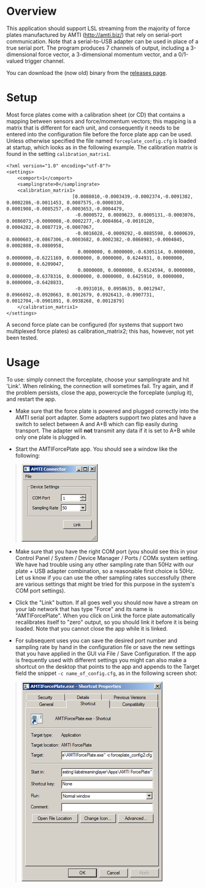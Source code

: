 # Overview

This application should support LSL streaming from the majority of force plates manufactured by AMTI (http://amti.biz/) that rely on serial-port communication. Note that a serial-to-USB adapter can be used in place of a true serial port. The program produces 7 channels of output, including a 3-dimensional force vector, a 3-dimensional momentum vector, and a 0/1-valued trigger channel.

You can download the (now old) binary from the [releases page](https://github.com/labstreaminglayer/App-AMTIForcePlate/releases).

# Setup
Most force plates come with a calibration sheet (or CD) that contains a mapping between sensors and force/momentum vectors; this mapping is a matrix that is different for each unit, and consequently it needs to be entered into the configuration file before the force plate app can be used. Unless otherwise specified the file named `forceplate_config.cfg` is  loaded at startup, which looks as in the following example. The calibration matrix is found in the setting `calibration_matrix1`.

```
<?xml version="1.0" encoding="utf-8"?>
<settings>
    <comport>1</comport>
    <samplingrate>0</samplingrate>
    <calibration_matrix1>
                        [0.0088010,-0.0003439,-0.0002374,-0.0091382, 0.0002286,-0.0011453, 0.0087575,-0.0000330, 0.0001908,-0.0085257,-0.0003653,-0.0004479,
                         -0.0000572, 0.0089623, 0.0005131,-0.0003076, 0.0086073,-0.0000008,-0.0002277,-0.0084864,-0.0010120, 0.0004282,-0.0087719,-0.0007067,
                         -0.0016028,-0.0009292,-0.0885598, 0.0000639, 0.0000603,-0.0867306,-0.0003682, 0.0002382,-0.0868983,-0.0004845, 0.0002808,-0.0880958,
                          0.0000000, 0.0000000,-0.6305114, 0.0000000, 0.0000000,-0.6221169, 0.0000000, 0.0000000, 0.6244931, 0.0000000, 0.0000000, 0.6209047,
                          0.0000000, 0.0000000, 0.6524594, 0.0000000, 0.0000000,-0.6378316, 0.0000000, 0.0000000, 0.6425910, 0.0000000, 0.0000000,-0.6428833,
                         -0.0931016, 0.0958635, 0.0012947, 0.0966692,-0.0920663, 0.0012679, 0.0926413,-0.0907731, 0.0012704,-0.0901891, 0.0938268, 0.0012879]
    </calibration_matrix1>
</settings>
```

A second force plate can be configured (for systems that support two multiplexed force plates) as calibration\_matrix2; this has, however, not yet been tested.


# Usage

To use: simply connect the forceplate, choose your samplingrate and hit 'Link'. When relinking, the connection will sometimes fail. Try again, and if the problem persists, close the app, powercycle the forceplate (unplug it), and restart the app.


  * Make sure that the force plate is powered and plugged correctly into the AMTI serial port adapter. Some adapters support two plates and have a switch to select between A and A+B which can flip easily during transport. The adapter will **not** transmit any data if it is set to A+B while only one plate is plugged in.

  * Start the AMTIForcePlate app. You should see a window like the following:
>![amtiforceplate.png](amtiforceplate.png)

  * Make sure that you have the right COM port (you should see this in your Control Panel / System / Device Manager / Ports / COMx system setting. We have had trouble using any other sampling rate than 50Hz with our plate + USB adapter combination, so a reasonable first choice is 50Hz. Let us know if you can use the other sampling rates successfully (there are various settings that might be tried for this purpose in the system's COM port settings).

  * Click the "Link" button. If all goes well you should now have a stream on your lab network that has type "Force" and its name is "AMTIForcePlate". When you click on Link the force plate automatically recalibrates itself to "zero" output, so you should link it before it is being loaded. Note that you cannot close the app while it is linked.

  * For subsequent uses you can save the desired port number and sampling rate by hand in the configuration file or save the new settings that you have applied in the GUI via File / Save Configuration. If the app is frequently used with different settings you might can also make a shortcut on the desktop that points to the app and appends to the Target field the snippet `-c name_of_config.cfg`, as in the following screen shot:
>![amtiforceplate-shortcut.png](amtiforceplate-shortcut.png)

